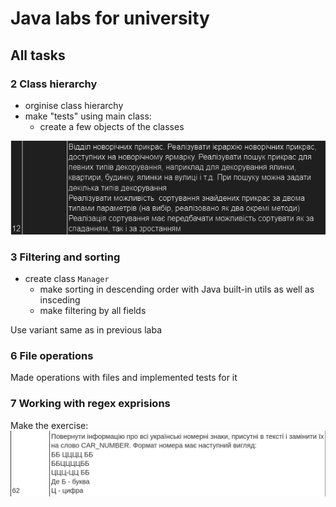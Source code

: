 # Java labs for university

## All tasks

### 2 Class hierarchy

- orginise class hierarchy
- make "tests" using main class:
  - create a few objects of the classes

![Screenshot of my variant](images/exercise2.png)

### 3 Filtering and sorting

- create class `Manager`
  - make sorting in descending order with Java built-in utils as well as insceding
  - make filtering by all fields

Use variant same as in previous laba

### 6 File operations

Made operations with files and implemented tests for it

### 7 Working with regex exprisions

Make the exercise: ![the excersise](images/laba7.png)
